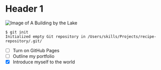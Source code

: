 # Header 1

![Image of A Building by the Lake]([https://octodex.github.com/images/yaktocat.png](https://th.bing.com/th/id/OIP.iSu2RcCcdm78xbxNDJMJSgHaEo?pid=ImgDet&rs=1)https://th.bing.com/th/id/OIP.iSu2RcCcdm78xbxNDJMJSgHaEo?pid=ImgDet&rs=1)

```
$ git init
Initialized empty Git repository in /Users/skills/Projects/recipe-repository/.git/
```

- [ ] Turn on GitHub Pages
- [ ] Outline my portfolio
- [X] Introduce myself to the world
